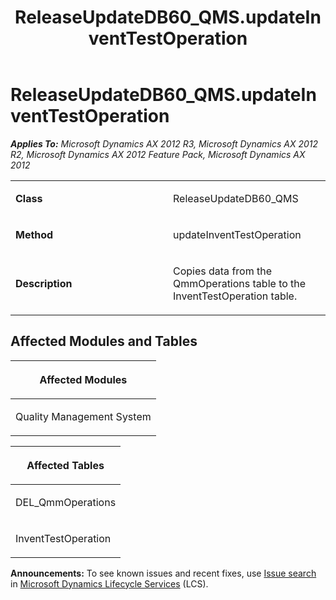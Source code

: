 ﻿---
title: ReleaseUpdateDB60_QMS.updateInventTestOperation
TOCTitle: ReleaseUpdateDB60_QMS.updateInventTestOperation
ms:assetid: 85124f29-5423-091e-4d28-de697f261aca
ms:mtpsurl: https://msdn.microsoft.com/en-us/library/JJ686018(v=AX.60)
ms:contentKeyID: 49709469
ms.date: 05/18/2015
mtps_version: v=AX.60
---

# ReleaseUpdateDB60\_QMS.updateInventTestOperation 


_**Applies To:** Microsoft Dynamics AX 2012 R3, Microsoft Dynamics AX 2012 R2, Microsoft Dynamics AX 2012 Feature Pack, Microsoft Dynamics AX 2012_

<table>
<colgroup>
<col style="width: 50%" />
<col style="width: 50%" />
</colgroup>
<tbody>
<tr class="odd">
<td><p><strong>Class</strong></p></td>
<td><p>ReleaseUpdateDB60_QMS</p></td>
</tr>
<tr class="even">
<td><p><strong>Method</strong></p></td>
<td><p>updateInventTestOperation</p></td>
</tr>
<tr class="odd">
<td><p><strong>Description</strong></p></td>
<td><p>Copies data from the QmmOperations table to the InventTestOperation table.</p></td>
</tr>
</tbody>
</table>


## Affected Modules and Tables

<table>
<colgroup>
<col style="width: 100%" />
</colgroup>
<thead>
<tr class="header">
<th><p>Affected Modules</p></th>
</tr>
</thead>
<tbody>
<tr class="odd">
<td><p>Quality Management System</p></td>
</tr>
</tbody>
</table>


<table>
<colgroup>
<col style="width: 100%" />
</colgroup>
<thead>
<tr class="header">
<th><p>Affected Tables</p></th>
</tr>
</thead>
<tbody>
<tr class="odd">
<td><p>DEL_QmmOperations</p></td>
</tr>
<tr class="even">
<td><p>InventTestOperation</p></td>
</tr>
</tbody>
</table>

  
**Announcements:** To see known issues and recent fixes, use [Issue search](http://go.microsoft.com/fwlink/?linkid=389258) in [Microsoft Dynamics Lifecycle Services](http://go.microsoft.com/fwlink/?linkid=306505) (LCS).

